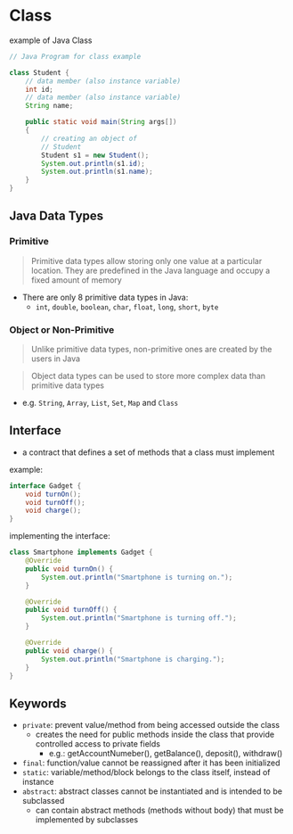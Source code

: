
# Class

example of Java Class
```java
// Java Program for class example

class Student {
	// data member (also instance variable)
	int id;
	// data member (also instance variable)
	String name;

	public static void main(String args[])
	{
		// creating an object of
		// Student
		Student s1 = new Student();
		System.out.println(s1.id);
		System.out.println(s1.name);
	}
}
```

## Java Data Types

### Primitive

> Primitive data types allow storing only one value at a particular location. They are predefined in the Java language and occupy a fixed amount of memory

- There are only 8 primitive data types in Java:
  - `int`, `double`, `boolean`, `char`, `float`, `long`, `short`, `byte`

### Object or Non-Primitive

> Unlike primitive data types, non-primitive ones are created by the users in Java

> Object data types can be used to store more complex data than primitive data types

- e.g. `String`, `Array`, `List`, `Set`, `Map` and `Class`

## Interface

- a contract that defines a set of methods that a class must implement

example:

```java
interface Gadget {
    void turnOn();
    void turnOff();
    void charge();
}
```

implementing the interface:

```java
class Smartphone implements Gadget {
    @Override
    public void turnOn() {
        System.out.println("Smartphone is turning on.");
    }

    @Override
    public void turnOff() {
        System.out.println("Smartphone is turning off.");
    }

    @Override
    public void charge() {
        System.out.println("Smartphone is charging.");
    }
}
```

## Keywords

- `private`: prevent value/method from being accessed outside the class
  - creates the need for public methods inside the class that provide controlled access to private fields
    - e.g.: getAccountNumeber(), getBalance(), deposit(), withdraw()
- `final`: function/value cannot be reassigned after it has been initialized
- `static`: variable/method/block belongs to the class itself, instead of instance
- `abstract`: abstract classes cannot be instantiated and is intended to be subclassed
  - can contain abstract methods (methods without body) that must be implemented by subclasses
